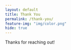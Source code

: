 ```yaml
---
layout: default
title: Thank You
permalink: /thank-you/
feature-img: "img/color.png"
hide: true
---
```


Thanks for reaching out!

 

